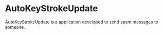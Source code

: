 # AutoKeyStrokeUpdate

AutoKeyStrokeUpdate is a application developed to send spam messages to someone.
